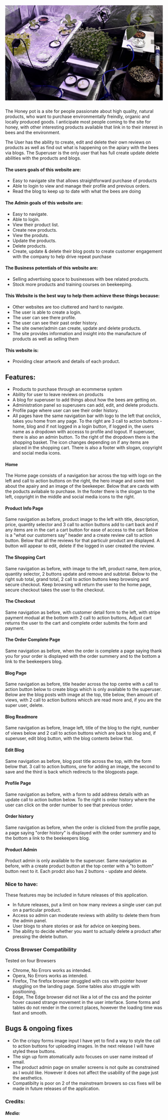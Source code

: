 <h1 align="center">
   <img src="https://github.com/jonathanw82/HydroBigTent/blob/master/hydro1.jpg" alt="Hydro image"/>
 </h1>
 

The Honey pot is a site for people passionate about high quality, natural products, who want to purchase environmentally freindly, organic and locally produced goods. I anticipate most people coming to the site for honey, with other interesting products available that link in to their interest in bees and the environment.

The User has the ability to create, edit and delete their own reviews on products as well as find out what is happening on the apiary with the bees via blogs. 
The Superuser is the only user that has full create update delete abilities with the products and blogs.


#### The users goals of this website are:
* Easy to navigate site that allows straightforward purchase of products 
* Able to login to view and manage their profile and previous orders.
* Read the blog to keep up to date with what the bees are doing

#### The Admin goals of this website are:
* Easy to navigate. 
* Able to login.
* View their product list.
* Create new products.
* View the produts.
* Update the products.
* Delete products.
* Create, update & delete their blog posts to create customer engagement with the company to help drive repeat purchase

#### The Business potentials of this website are:
* Selling advertising space to businesses with bee related products.
* Stock more products and training courses on beekeeping.


#### This Website is the best way to help them achieve these things because:
* Other websites are too cluttered and hard to navigate.
* The user is able to create a login.
* The user can see there profile.
* The user can see their past order history.
* The site owner/admin can create, update and delete products.
* The site provides information and insight into the manufacture of products as well as selling them


#### This website is:
* Providing clear artwork and details of each product.


## Features:
* Products to purchase through an ecommerse system
* Ability for user to leave reviews on products
* A blog for superuser to add things about how the bees are getting on.
* Administration panel so superusers can add, edit, and delete products.
* Profile page where user can see their order history. 
* All pages have the same navigation bar with logo to the left that onclick, takes you home from any page. To the right are 3 call to action buttons - home, blog and if not logged in
a login button, if logged in, the users name as a dropdown with accesss to profile and logout. If superuser, there is also an admin button. To the right of the dropdown
there is the shopping basket. The icon changes depending on if any items are placed in the shopping cart. There is also a footer with slogan, copyright and social media icons.


#### Home
The Home page consists of a navigation bar across the top with logo on the left and call to action buttons on the right, the hero image and some text about the 
apairy and an image of the beekeeper. Below that are cards with the poducts avilabale to purchase.
In the footer there is the slogan to the left, copyright in the middle and social media icons to the right.

#### Product Info Page
Same navigation as before, product image to the left with title, description, price, quantity selector and 3 call to action buttons add to cart back and if any items are in the cart a cart button for ease of access to the cart
Below is a "what our customers say" header and a create review call to action button. Below that all the reviews for that particulr product are displayed. A button will appear to edit, delete if the logged in user created the review.

#### The Shopping Cart 
Same navigation as before, with image to the left, product name, item price, quantity selector, 2 buttons update and remove and subtotal.
Below to the right sub total, grand total, 2 call to action buttons keep browsing and secure checkout. Keep browsing will return the user to the home page, secure checkout takes the user to the checkout.

#### The Checkout
Same navigation as before, with customer detail form to the left, with stripe payment modual at the bottom with 2 call to action buttons, Adjust cart returns the user to the cart
and complete order submits the form and payment.

#### The Order Complete Page
Same navigation as before, when the order is complete a page saying thank you for your order is displayed with the order summery and to the bottom a link to the beekeepers blog.

#### Blog Page 
Same navigation as before, title header across the top centre with a call to action button below to create blogs which is only available to the superuser. Below are the blog posts with
image at the top, title below, then amount of views, with 2 call to action buttons whicch are read more and, if you are the super user, delete.

#### Blog Readmore
Same navigation as before, Image left, title of the blog to the right, number of views below and 2 call to action buttons which are back to blog and, if superuser, edit blog button, with the blog contents below that.

#### Edit Blog 
Same navigation as before, blog post title across the top, with the form below that. 3 call to action buttons, one for adding an image, the second to save and the third is back which redirects to the blogposts page.

#### Profile Page
Same navigation as before, with a form to add address details with an update call to action button below. To the right is order history where the user can click on the order number to see that previous order.

#### Order history
Same navigation as before, when the order is clicked from the profile page, a page saying "order history" is displayed with the order summery and to the bottom a link to the beekeepers blog.

#### Product Admin
Product admin is only available to the superuser. Same navigation as before, with a create product button at the top center with a "to bottom" button next to it. Each prodct also has 2 buttons - update and delete. 


### Nice to have: 
These features may be included in future releases of this application.
* In future releases, put a limit on how many reviews a single user can put on a particular product.
* Access so admin can moderate reviews with ability to delete them from the admin panel.
* User blogs to share stories or ask for advice on keeping bees.
* The ability to decide whether you want to actually delete a product after pressing the delete button.


### Cross Browser Compatibility
Tested on four Browsers
* Chrome, No Errors works as intended.  
* Opera, No Errors works as intended.
* Firefox, The firefox browser struggled with css with pointer hover stuggling on the landing page. Some tables also struggle with positioning.  
* Edge, The Edge browser did not like a lot of the css and the pointer hover caused strange movement in the user interface. Some forms and tables 
do not render in the correct places, however the loading time was fast and smooth.


## Bugs & ongoing fixes
* On the crispy forms image input I have yet to find a way to style the call to action buttons for uploading images. In the next release I will have styled these buttons.
* The sign up form atomatically auto focuses on user name instead of email.
* The product admin page on smaller screens is not quite as constrained as I would like. However it does not affect the usability of the page just the aesthetics.
* Compatibilty is poor on 2 of the mainstream browers so css fixes will be made in future releases of the application.




### Credits:





##### Media:
